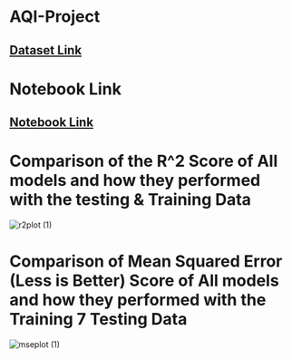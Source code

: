 # AQI-Project
<h2><a href="https://www.kaggle.com/datasets/atharvamartiwar/celebal-tech-aqi-prediction">Dataset Link</a>

# Notebook Link
<h2><a href="https://www.kaggle.com/code/atharvamartiwar/celebal-aqi-prediction-group-1"> Notebook Link</a>

# Comparison of the R^2 Score of All models and how they performed with the testing & Training Data
![r2plot (1)](https://github.com/atharvamartiwar/Celebal-AQI-Prediction/assets/84459753/bb0d15cd-fcb0-457a-a26c-99b5c626c4d8)


# Comparison of Mean Squared Error (Less is Better) Score of All models and how they performed with the Training 7 Testing Data
![mseplot (1)](https://github.com/atharvamartiwar/Celebal-AQI-Prediction/assets/84459753/d6334542-cc7d-4f8f-9e34-a51abfcb8762)
